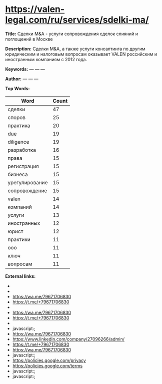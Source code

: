 # https://valen-legal.com/ru/services/sdelki-ma/

**Title:** Сделки M&A - услуги сопровождения сделок слияний и поглощений в Москве

**Description:** Сделки M&A, а также услуги консалтинга по другим юридическим и налоговым вопросам оказывает VALEN российским и иностранным компаниям с 2012 года.

**Keywords:** — — —

**Author:** — — —

**Top Words:**

| Word       | Count |
|------------|-------|
| сделки     | 47    |
| споров     | 25    |
| практика   | 20    |
| due        | 19    |
| diligence  | 19    |
| разработка | 16    |
| права      | 15    |
| регистрация | 15    |
| бизнеса    | 15    |
| урегулирование | 15    |
| сопровождение | 15    |
| valen      | 14    |
| компаний   | 14    |
| услуги     | 13    |
| иностранных | 12    |
| юрист      | 12    |
| практики   | 11    |
| ооо        | 11    |
| ключ       | 11    |
| вопросам   | 11    |


**External links:**

- 
- 
- https://wa.me/79671706830
- https://t.me/+79671706830
- 
- https://wa.me/79671706830
- https://t.me/+79671706830
- 
- javascript:;
- https://wa.me/79671706830
- https://www.linkedin.com/company/27096266/admin/
- https://t.me/+79671706830
- https://wa.me/79671706830
- javascript:;
- https://policies.google.com/privacy
- https://policies.google.com/terms
- javascript:;
- javascript:;

